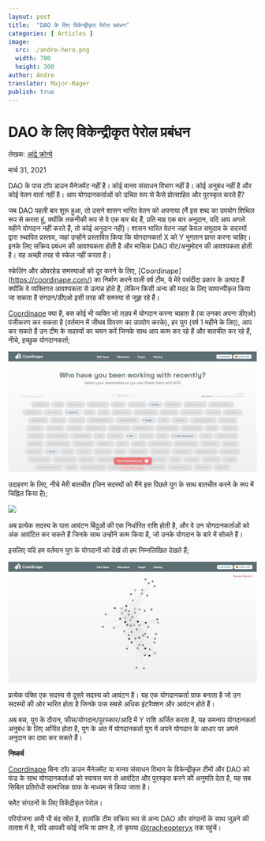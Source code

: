 ```yaml
---
layout: post
title:  "DAO के लिए विकेन्द्रीकृत पेरोल प्रबंधन"
categories: [ Articles ]
image:
  src: ./andre-hero.png
  width: 700
  height: 300
author: Andre
translator: Major-Rager
publish: true
---
```


# DAO के लिए विकेन्द्रीकृत पेरोल प्रबंधन

लेखक: [आंद्रे क्रोन्ये](https://twitter.com/AndreCronjeTech)

मार्च 31, 2021

DAO के पास टॉप डाउन मैनेजमेंट नहीं है। कोई मानव संसाधन विभाग नहीं है। कोई अनुबंध नहीं है और कोई वेतन वार्ता नहीं है। आप योगदानकर्ताओं को उचित रूप से कैसे प्रोत्साहित और पुरस्कृत करते हैं?

जब DAO पहली बार शुरू हुआ, तो उसने शासन भारित वेतन को अपनाया (मैं इस शब्द का उपयोग शिथिल रूप से करता हूं, क्योंकि तकनीकी रूप से वे एक बार बंद हैं, प्रति माह एक बार अनुदान, यदि आप अगले महीने योगदान नहीं करते हैं, तो कोई अनुदान नहीं)। शासन भारित वेतन जहां केवल समुदाय के सदस्यों द्वारा स्थापित प्रस्ताव, जहां उन्होंने प्रस्तावित किया कि योगदानकर्ता X को Y भुगतान प्राप्त करना चाहिए। इनके लिए सक्रिय प्रबंधन की आवश्यकता होती है और मासिक DAO वोट/अनुमोदन की आवश्यकता होती है। यह अच्छी तरह से स्केल नहीं करता है।

स्केलिंग और ओवरहेड समस्याओं को दूर करने के लिए, [Coordinape] (https://coordinape.com/) का निर्माण करने वाली वर्ष टीम, ये मेरे पसंदीदा प्रकार के उत्पाद हैं क्योंकि वे व्यक्तिगत आवश्यकता से उत्पन्न होते हैं, लेकिन किसी अन्य की मदद के लिए सामान्यीकृत किया जा सकता है संगठन/डीएओ इसी तरह की समस्या से जूझ रहे हैं।

[Coordinape](https://coordinape.com/) क्या है, बस कोई भी व्यक्ति जो तड़प में योगदान करना चाहता है (या उनका अपना डीएओ) पंजीकरण कर सकता है (वर्तमान में जीथब विवरण का उपयोग करके), हर युग (वर्ष 1 महीने के लिए), आप कर सकते हैं उन टीम के सदस्यों का चयन करें जिनके साथ आप काम कर रहे हैं और बातचीत कर रहे हैं, नीचे, इच्छुक योगदानकर्ता;

![](1.jpg)

उदाहरण के लिए, नीचे मेरी बातचीत (जिन सदस्यों को मैंने इस पिछले युग के साथ बातचीत करने के रूप में चिह्नित किया है);

![](२.जेपीजी)

अब प्रत्येक सदस्य के पास आवंटन बिंदुओं की एक निर्धारित राशि होती है, और वे उन योगदानकर्ताओं को अंक आवंटित कर सकते हैं जिनके साथ उन्होंने काम किया है, जो उनके योगदान के बारे में सोचते हैं।

इसलिए यदि हम वर्तमान युग के योगदानों को देखें तो हम निम्नलिखित देखते हैं;

![](3.jpg)

प्रत्येक पंक्ति एक सदस्य से दूसरे सदस्य को आवंटन है। यह एक योगदानकर्ता ग्राफ बनाता है जो उन सदस्यों की ओर भारित होता है जिनके पास सबसे अधिक इंटरैक्शन और आवंटन होते हैं।

अब बस, युग के दौरान, फीस/योगदान/पुरस्कार/आदि में Y राशि अर्जित करता है, यह समन्वय योगदानकर्ता अनुबंध के लिए अर्जित होता है, युग के अंत में योगदानकर्ता युग में अपने योगदान के आधार पर अपने अनुदान का दावा कर सकते हैं।

**निष्कर्ष**

[Coordinape](https://coordinape.com/) बिना टॉप डाउन मैनेजमेंट या मानव संसाधन विभाग के विकेन्द्रीकृत टीमों और DAO को फंड के साथ योगदानकर्ताओं को स्वायत्त रूप से आवंटित और पुरस्कृत करने की अनुमति देता है, यह सब सिबिल प्रतिरोधी सामाजिक ग्राफ के माध्यम से किया जाता है।

फ्लैट संगठनों के लिए विकेंद्रीकृत पेरोल।

परियोजना अभी भी बंद स्रोत है, हालांकि टीम सक्रिय रूप से अन्य DAO और संगठनों के साथ जुड़ने की तलाश में है, यदि आपकी कोई रुचि या प्रश्न है, तो कृपया [@tracheopteryx](https://twitter.com/tracheopteryx) तक पहुंचें।
